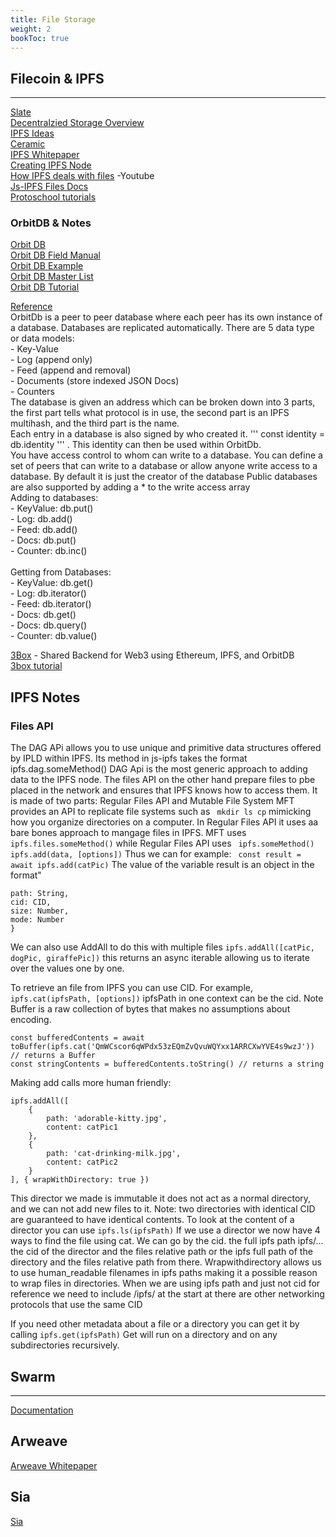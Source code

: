 ```yaml
---
title: File Storage
weight: 2
bookToc: true
---
```


## Filecoin & IPFS
---
[Slate](https://slate.host/)  
[Decentralzied Storage Overview](https://medium.com/bitfwd/what-is-decentralised-storage-ipfs-filecoin-sia-storj-swarm-5509e476995f)  
[IPFS Ideas](https://docs.ipfs.io/concepts/usage-ideas-examples/)  
[Ceramic](https://ceramic.network/)  
[IPFS Whitepaper](https://ipfs.io/ipfs/QmR7GSQM93Cx5eAg6a6yRzNde1FQv7uL6X1o4k7zrJa3LX/ipfs.draft3.pdf)  
[Creating IPFS Node](https://docs.ipfs.io/how-to/command-line-quick-start/#initialize-the-repository)  
[How IPFS deals with files](https://www.youtube.com/watch?v=Z5zNPwMDYGg&feature=youtu.be) -Youtube  
[Js-IPFS Files Docs](https://github.com/ipfs/js-ipfs/blob/master/docs/core-api/FILES.md)  
[Protoschool tutorials](https://proto.school/)

### OrbitDB & Notes
[Orbit DB](https://orbitdb.org/)  
[Orbit DB Field Manual](https://github.com/orbitdb/field-manual)    
[Orbit DB Example](https://github.com/orbitdb/example-orbitdb-todomvc)   
[Orbit DB Master List](https://github.com/orbitdb/awesome-orbitdb)  
[Orbit DB Tutorial](https://github.com/orbitdb/web3-workshop/tree/6-play-track)  

[Reference](https://github.com/orbitdb/orbit-db/blob/master/GUIDE.md)   
    OrbitDb is  a peer to peer database where each peer has its own instance of a database. Databases are replicated automatically.
    There are 5 data type or data models:  
    - Key-Value  
    - Log (append only)  
    - Feed (append and removal)  
    - Documents (store indexed JSON Docs)  
    - Counters  
    The database is given an address which can be broken down into 3 parts, the first part tells what protocol is in use, the second part is an IPFS multihash, and the third part is the name.  
    Each entry in a database is also signed by who created it. ''' const identity = db.identity ''' . This identity can then be used within OrbitDb.    
    You have access control to whom can write to a database. You can define a set of peers that can write to a database or allow anyone write access to a database. By default it is just the creator of the database 
    Public databases are also supported by adding a * to the write access array  
    Adding to databases:  
    - KeyValue: db.put()  
    - Log: db.add()  
    - Feed: db.add()  
    - Docs: db.put()  
    - Counter: db.inc()  
    <br/>
    Getting from Databases:  
    - KeyValue: db.get()  
    - Log: db.iterator()  
    - Feed: db.iterator()  
    - Docs: db.get()  
    - Docs: db.query()  
    - Counter: db.value()  

[3Box](https://3box.io/) - Shared Backend for Web3 using Ethereum, IPFS, and OrbitDB  
[3box tutorial](https://github.com/RachBLondon/dapp-store)

## IPFS Notes

### Files API
The DAG APi allows you to use  unique and primitive data structures offered by IPLD within IPFS.  Its method in js-ipfs takes the format ipfs.dag.someMethod()
DAG Api is the most generic approach to adding data to the IPFS node. The files API on the other hand prepare files to pbe placed in the network and ensures that IPFS knows how to access them. It is made of two parts: Regular Files API and Mutable File System
MFT provides an API to replicate file systems such as ``` mkdir ls cp``` mimicking how you organize directories on a computer. In Regular Files API it uses aa bare bones approach to mangage files in IPFS. MFT uses ``` ipfs.files.someMethod()``` while Regular Files API uses ``` ipfs.someMethod()```
```ipfs.add(data, [options])```
Thus we can for example:
``` const result = await ipfs.add(catPic)```
The value of the variable result is an object in the format"
``` {
path: String,
cid: CID,
size: Number,
mode: Number
}
```
We can also use AddAll to do this with multiple files ```ipfs.addAll([catPic, dogPic, giraffePic])```
this returns an async iterable allowing us to iterate over the values one by one.

To retrieve an file from IPFS you can use CID. For example, ```ipfs.cat(ipfsPath, [options])``` ipfsPath in one context can be the cid. Note Buffer is a raw collection of bytes that makes no assumptions about encoding. 
```
const bufferedContents = await toBuffer(ipfs.cat('QmWCscor6qWPdx53zEQmZvQvuWQYxx1ARRCXwYVE4s9wzJ')) // returns a Buffer
const stringContents = bufferedContents.toString() // returns a string
```
Making add calls more human friendly:

```
ipfs.addAll([
    {
        path: 'adorable-kitty.jpg',
        content: catPic1
    },
    {
        path: 'cat-drinking-milk.jpg',
        content: catPic2
    }
], { wrapWithDirectory: true })
```
This director we made is immutable it does not act as a normal directory, and we can not add new files to it.
Note: two directories with identical CID are guaranteed to have identical contents. To look at the content of a director you can use ```ipfs.ls(ipfsPath)```
If we use a director we now have 4 ways to find the file using cat. We can go by the cid. the full ipfs path ipfs/... the cid of the director and the files relative path or the ipfs full path of the directory and the files relative path from there. Wrapwithdirectory allows us to use human_readable filenames in ipfs paths making it a possible reason to wrap files in directories. When we are using ipfs path and just not cid for reference we need to include /ipfs/ at the start at there are other networking protocols that use the same CID

If you need other metadata about a file or a directory you can get it by calling ```ipfs.get(ipfsPath)```
Get will run on a directory and on any subdirectories recursively.
## Swarm
---
[Documentation](https://swarm-guide.readthedocs.io/en/latest/)  

## Arweave
[Arweave Whitepaper](https://www.arweave.org/yellow-paper.pdf)

## Sia

[Sia](https://sia.tech/)